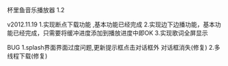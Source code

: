 杯里鱼音乐播放器   1.2



v2012.11.19
1.实现断点下载功能 ,基本功能已经完成
2.实现边下边播功能，基本功能已经完成，只需要将缓冲进度添加到播放进度中即OK
3.实现歌词全屏显示<br/>

BUG
1.splash界面界面过度问题,更新提示框点击对话框外 对话框消失(修复)
2.多线程下载(修复)